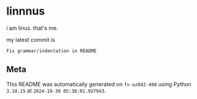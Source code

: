 # linnnus

i am linus. that's me.

my latest commit is

```
Fix grammar/indentation in README
```

## Meta

This README was automatically generated on `fv-az842-408` using Python
`3.10.15` at `2024-10-30 05:38:01.937943`.
